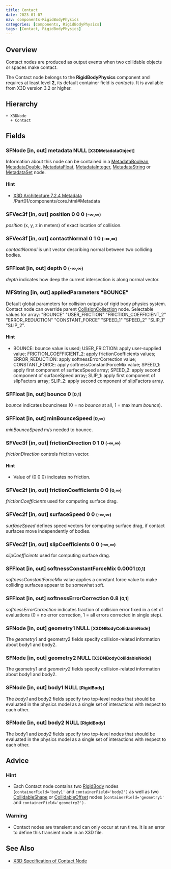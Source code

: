 ```yaml
---
title: Contact
date: 2023-01-07
nav: components-RigidBodyPhysics
categories: [components, RigidBodyPhysics]
tags: [Contact, RigidBodyPhysics]
---
```

<style>
.post h3 {
  word-spacing: 0.2em;
}
</style>

## Overview

Contact nodes are produced as output events when two collidable objects or spaces make contact.

The Contact node belongs to the **RigidBodyPhysics** component and requires at least level **2,** its default container field is *contacts.* It is available from X3D version 3.2 or higher.

## Hierarchy

```
+ X3DNode
  + Contact
```

## Fields

### SFNode [in, out] **metadata** NULL <small>[X3DMetadataObject]</small>

Information about this node can be contained in a [MetadataBoolean](/x_ite/components/core/metadataboolean/), [MetadataDouble](/x_ite/components/core/metadatadouble/), [MetadataFloat](/x_ite/components/core/metadatafloat/), [MetadataInteger](/x_ite/components/core/metadatainteger/), [MetadataString](/x_ite/components/core/metadatastring/) or [MetadataSet](/x_ite/components/core/metadataset/) node.

#### Hint

- [X3D Architecture 7.2.4 Metadata](https://www.web3d.org/specifications/X3Dv4/ISO-IEC19775-1v4-IS) /Part01/components/core.html#Metadata

### SFVec3f [in, out] **position** 0 0 0 <small>(-∞,∞)</small>

*position* (x, y, z in meters) of exact location of collision.

### SFVec3f [in, out] **contactNormal** 0 1 0 <small>(-∞,∞)</small>

*contactNormal* is unit vector describing normal between two colliding bodies.

### SFFloat [in, out] **depth** 0 <small>(-∞,∞)</small>

*depth* indicates how deep the current intersection is along normal vector.

### MFString [in, out] **appliedParameters** "BOUNCE"

Default global parameters for collision outputs of rigid body physics system. Contact node can override parent [CollisionCollection](/x_ite/components/rigidbodyphysics/collisioncollection/) node. Selectable values for array: "BOUNCE" "USER_FRICTION" "FRICTION_COEFFICIENT_2" "ERROR_REDUCTION" "CONSTANT_FORCE" "SPEED_1" "SPEED_2" "SLIP_1" "SLIP_2".

#### Hint

- BOUNCE: bounce value is used; USER_FRICTION: apply user-supplied value; FRICTION_COEFFICIENT_2: apply frictionCoefficients values; ERROR_REDUCTION: apply softnessErrorCorrection value; CONSTANT_FORCE: apply softnessConstantForceMix value; SPEED_1: apply first component of surfaceSpeed array; SPEED_2: apply second component of surfaceSpeed array; SLIP_1: apply first component of slipFactors array; SLIP_2: apply second component of slipFactors array.

### SFFloat [in, out] **bounce** 0 <small>[0,1]</small>

*bounce* indicates bounciness (0 = no *bounce* at all, 1 = maximum *bounce*).

### SFFloat [in, out] **minBounceSpeed** <small>[0,∞)</small>

*minBounceSpeed* m/s needed to bounce.

### SFVec3f [in, out] **frictionDirection** 0 1 0 <small>(-∞,∞)</small>

*frictionDirection* controls friction vector.

#### Hint

- Value of (0 0 0) indicates no friction.

### SFVec2f [in, out] **frictionCoefficients** 0 0 <small>[0,∞)</small>

*frictionCoefficients* used for computing surface drag.

### SFVec2f [in, out] **surfaceSpeed** 0 0 <small>(-∞,∞)</small>

*surfaceSpeed* defines speed vectors for computing surface drag, if contact surfaces move independently of bodies.

### SFVec2f [in, out] **slipCoefficients** 0 0 <small>(-∞,∞)</small>

*slipCoefficients* used for computing surface drag.

### SFFloat [in, out] **softnessConstantForceMix** 0.0001 <small>[0,1]</small>

*softnessConstantForceMix* value applies a constant force value to make colliding surfaces appear to be somewhat soft.

### SFFloat [in, out] **softnessErrorCorrection** 0.8 <small>[0,1]</small>

*softnessErrorCorrection* indicates fraction of collision error fixed in a set of evaluations (0 = no error correction, 1 = all errors corrected in single step).

### SFNode [in, out] **geometry1** NULL <small>[X3DNBodyCollidableNode]</small>

The *geometry1* and geometry2 fields specify collision-related information about body1 and body2.

### SFNode [in, out] **geometry2** NULL <small>[X3DNBodyCollidableNode]</small>

The geometry1 and *geometry2* fields specify collision-related information about body1 and body2.

### SFNode [in, out] **body1** NULL <small>[RigidBody]</small>

The *body1* and body2 fields specify two top-level nodes that should be evaluated in the physics model as a single set of interactions with respect to each other.

### SFNode [in, out] **body2** NULL <small>[RigidBody]</small>

The body1 and *body2* fields specify two top-level nodes that should be evaluated in the physics model as a single set of interactions with respect to each other.

## Advice

### Hint

- Each Contact node contains two [RigidBody](/x_ite/components/rigidbodyphysics/rigidbody/) nodes (`containerField='body1'` and `containerField='body2')` as well as two [CollidableShape](/x_ite/components/rigidbodyphysics/collidableshape/) or [CollidableOffset](/x_ite/components/rigidbodyphysics/collidableoffset/) nodes (`containerField='geometry1'` and `containerField='geometry2').`

### Warning

- Contact nodes are transient and can only occur at run time. It is an error to define this transient node in an X3D file.

## See Also

- [X3D Specification of Contact Node](https://www.web3d.org/documents/specifications/19775-1/V4.0/Part01/components/rigidBodyPhysics.html#Contact)
